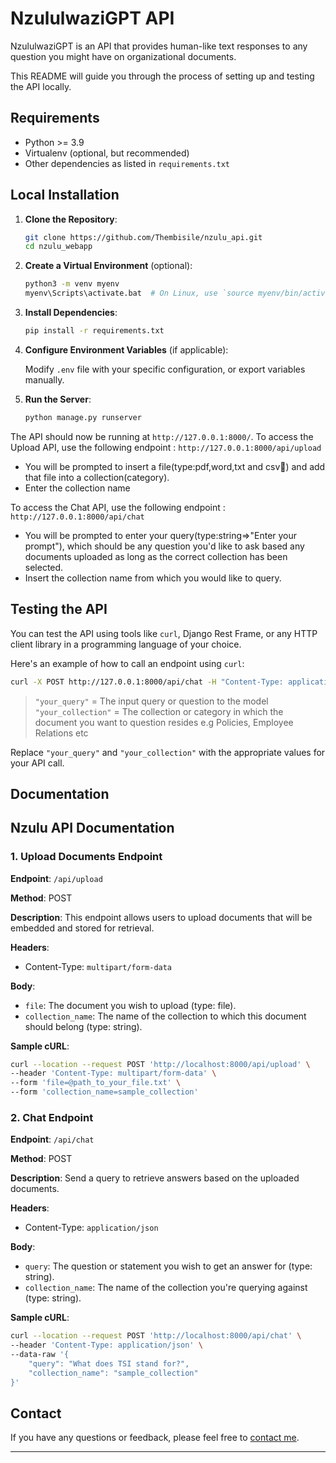 # NzululwaziGPT API

NzululwaziGPT is an API that provides human-like text responses to any question you might have on organizational documents.

This README will guide you through the process of setting up and testing the API locally.

## Requirements

- Python >= 3.9
- Virtualenv (optional, but recommended)
- Other dependencies as listed in `requirements.txt`

## Local Installation

1. **Clone the Repository**: 

   ```bash
   git clone https://github.com/Thembisile/nzulu_api.git
   cd nzulu_webapp
   ```

2. **Create a Virtual Environment** (optional):

   ```bash
   python3 -m venv myenv
   myenv\Scripts\activate.bat  # On Linux, use `source myenv/bin/activate`
   ```

3. **Install Dependencies**:

   ```bash
   pip install -r requirements.txt
   ```

4. **Configure Environment Variables** (if applicable):

   Modify `.env` file with your specific configuration, or export variables manually.

5. **Run the Server**:

   ```bash
   python manage.py runserver
   ```

The API should now be running at `http://127.0.0.1:8000/`.
To access the Upload API, use the following endpoint : 
 `http://127.0.0.1:8000/api/upload`

- You will be prompted to insert a file(type:pdf,word,txt and csv📁) and add that file into a collection(category).
- Enter the collection name

To access the Chat API, use the following endpoint : 
 `http://127.0.0.1:8000/api/chat`
- You will be prompted to enter your query(type:string=>"Enter your prompt"), which should be any question you'd like to ask based any documents uploaded as long as the correct collection has been selected.
- Insert the collection name from which you would like to query.

  
## Testing the API

You can test the API using tools like `curl`, Django Rest Frame, or any HTTP client library in a programming language of your choice.

Here's an example of how to call an endpoint using `curl`:

```bash
curl -X POST http://127.0.0.1:8000/api/chat -H "Content-Type: application/json" -d '{"query":"your_query", "collection_name":"your_collection"}'
```

> `"your_query"` = The input query or question to the model
> `"your_collection"` = The collection or category in which the document you want to question resides e.g Policies, Employee Relations etc

Replace `"your_query"` and `"your_collection"` with the appropriate values for your API call.

## Documentation
## **Nzulu API Documentation**

### **1. Upload Documents Endpoint**

**Endpoint**: `/api/upload`

**Method**: POST

**Description**: This endpoint allows users to upload documents that will be embedded and stored for retrieval.

**Headers**:
- Content-Type: `multipart/form-data`

**Body**:
- `file`: The document you wish to upload (type: file).
- `collection_name`: The name of the collection to which this document should belong (type: string).

**Sample cURL**:
```bash
curl --location --request POST 'http://localhost:8000/api/upload' \
--header 'Content-Type: multipart/form-data' \
--form 'file=@path_to_your_file.txt' \
--form 'collection_name=sample_collection'
```

### **2. Chat Endpoint**

**Endpoint**: `/api/chat`

**Method**: POST

**Description**: Send a query to retrieve answers based on the uploaded documents.

**Headers**:
- Content-Type: `application/json`

**Body**:
- `query`: The question or statement you wish to get an answer for (type: string).
- `collection_name`: The name of the collection you're querying against (type: string).

**Sample cURL**:
```bash
curl --location --request POST 'http://localhost:8000/api/chat' \
--header 'Content-Type: application/json' \
--data-raw '{
    "query": "What does TSI stand for?",
    "collection_name": "sample_collection"
}'
```

## Contact

If you have any questions or feedback, please feel free to [contact me](mailto:shaundamon09@gmail.com).

---
